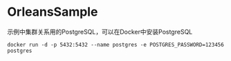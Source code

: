 # OrleansSample
示例中集群关系用的PostgreSQL，可以在Docker中安装PostgreSQL
```
docker run -d -p 5432:5432 --name postgres -e POSTGRES_PASSWORD=123456  postgres
```
